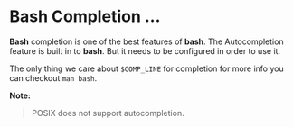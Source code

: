 # Bash Completion ...

**Bash** completion is one of the best features of **bash**. The Autocompletion
feature is built in to **bash**. But it needs to be configured in order 
to use it. 

The only thing we care about `$COMP_LINE` for completion for more info
you can checkout `man bash`. 

**Note:**
> POSIX does not support autocompletion.
